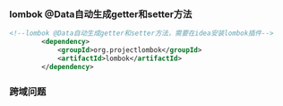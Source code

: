 ### lombok  @Data自动生成getter和setter方法
```xml
<!--lombok @Data自动生成getter和setter方法，需要在idea安装lombok插件-->
		<dependency>
			<groupId>org.projectlombok</groupId>
			<artifactId>lombok</artifactId>
		</dependency>
```
### 跨域问题


